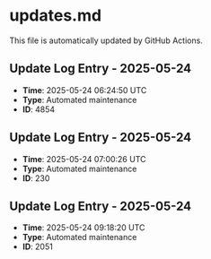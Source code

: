 # updates.md

This file is automatically updated by GitHub Actions.


<!-- Daily update: 2025-05-24 06:24:50 UTC -->

## Update Log Entry - 2025-05-24
- **Time**: 2025-05-24 06:24:50 UTC
- **Type**: Automated maintenance
- **ID**: 4854


<!-- Daily update: 2025-05-24 07:00:26 UTC -->

## Update Log Entry - 2025-05-24
- **Time**: 2025-05-24 07:00:26 UTC
- **Type**: Automated maintenance
- **ID**: 230


<!-- Daily update: 2025-05-24 09:18:20 UTC -->

## Update Log Entry - 2025-05-24
- **Time**: 2025-05-24 09:18:20 UTC
- **Type**: Automated maintenance
- **ID**: 2051


